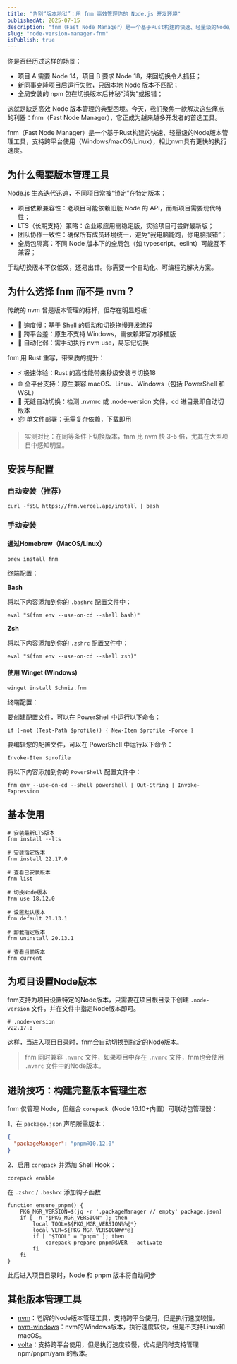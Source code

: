 ```yaml
---
title: "告别“版本地狱”：用 fnm 高效管理你的 Node.js 开发环境"
publishedAt: 2025-07-15
description: "fnm（Fast Node Manager）是一个基于Rust构建的快速、轻量级的Node版本管理工具，支持跨平台使用（Windows/macOS/Linux），相比nvm具有更快的执行速度。"
slug: "node-version-manager-fnm"
isPublish: true
---
```


你是否经历过这样的场景：

- 项目 A 需要 Node 14，项目 B 要求 Node 18，来回切换令人抓狂；
- 新同事克隆项目后运行失败，只因本地 Node 版本不匹配；
- 全局安装的 npm 包在切换版本后神秘“消失”或报错；

这就是缺乏高效 Node 版本管理的典型困境。今天，我们聚焦一款解决这些痛点的利器：fnm（Fast Node Manager），它正成为越来越多开发者的首选工具。

fnm（Fast Node Manager）是一个基于Rust构建的快速、轻量级的Node版本管理工具，支持跨平台使用（Windows/macOS/Linux），相比nvm具有更快的执行速度。

## 为什么需要版本管理工具

Node.js 生态迭代迅速，不同项目常被“锁定”在特定版本：

- 项目依赖兼容性：老项目可能依赖旧版 Node 的 API，而新项目需要现代特性；
- LTS（长期支持）策略：企业级应用需稳定版，实验项目可尝鲜最新版；
- 团队协作一致性：确保所有成员环境统一，避免“我电脑能跑，你电脑报错”；
- 全局包隔离：不同 Node 版本下的全局包（如 typescript、eslint）可能互不兼容；

手动切换版本不仅低效，还易出错。你需要一个自动化、可编程的解决方案。

## 为什么选择 fnm 而不是 nvm？

传统的 nvm 曾是版本管理的标杆，但存在明显短板：

- 🐢 速度慢：基于 Shell 的启动和切换拖慢开发流程
- 🚫 跨平台差：原生不支持 Windows，需依赖非官方移植版
- 🤖 自动化弱：需手动执行 nvm use，易忘记切换

fnm 用 Rust 重写，带来质的提升：

- ⚡ 极速体验：Rust 的高性能带来秒级安装与切换18
- 🌐 全平台支持：原生兼容 macOS、Linux、Windows（包括 PowerShell 和 WSL）
- 🤖 无缝自动切换：检测 .nvmrc 或 .node-version 文件，cd 进目录即自动切版本
- 📦 单文件部署：无需复杂依赖，下载即用

> 实测对比：在同等条件下切换版本，fnm 比 nvm 快 3-5 倍，尤其在大型项目中感知明显。

## 安装与配置

### 自动安装（推荐）

```shell
curl -fsSL https://fnm.vercel.app/install | bash
```

### 手动安装

#### 通过Homebrew（MacOS/Linux）

```shell
brew install fnm
```

终端配置：

**Bash**

将以下内容添加到你的 `.bashrc` 配置文件中：

```shell
eval "$(fnm env --use-on-cd --shell bash)"
```

**Zsh**

将以下内容添加到你的 `.zshrc` 配置文件中：

```shell
eval "$(fnm env --use-on-cd --shell zsh)"
```

#### 使用 Winget (Windows)

```shell
winget install Schniz.fnm
```

终端配置：

要创建配置文件，可以在 PowerShell 中运行以下命令：

```shell
if (-not (Test-Path $profile)) { New-Item $profile -Force }
```

要编辑您的配置文件，可以在 PowerShell 中运行以下命令：

```shell
Invoke-Item $profile
```

将以下内容添加到你的 `PowerShell` 配置文件中：

```shell
fnm env --use-on-cd --shell powershell | Out-String | Invoke-Expression
```

## 基本使用

```shell
# 安装最新LTS版本
fnm install --lts

# 安装指定版本
fnm install 22.17.0

# 查看已安装版本
fnm list

# 切换Node版本
fnm use 18.12.0

# 设置默认版本
fnm default 20.13.1

# 卸载指定版本
fnm uninstall 20.13.1

# 查看当前版本
fnm current
```

## 为项目设置Node版本

fnm支持为项目设置特定的Node版本，只需要在项目根目录下创建 `.node-version` 文件，并在文件中指定Node版本即可。

```shell
# .node-version
v22.17.0
```

这样，当进入项目目录时，fnm会自动切换到指定的Node版本。

> fnm 同时兼容 `.nvmrc` 文件，如果项目中存在 `.nvmrc` 文件，fnm也会使用 `.nvmrc` 文件中的Node版本。

## 进阶技巧：构建完整版本管理生态

fnm 仅管理 Node，但结合 `corepack`（Node 16.10+内置）可联动包管理器：

1、在 `package.json` 声明所需版本：

```json
{
  "packageManager": "pnpm@10.12.0"
}
```

2、启用 `corepack` 并添加 Shell Hook：

```shell
corepack enable
```

在 `.zshrc` / `.bashrc` 添加钩子函数

```shell
function ensure_pnpm() {
    PKG_MGR_VERSION=$(jq -r '.packageManager // empty' package.json)
    if [ -n "$PKG_MGR_VERSION" ]; then
        local TOOL=${PKG_MGR_VERSION%%@*}
        local VER=${PKG_MGR_VERSION##*@}
        if [ "$TOOL" = "pnpm" ]; then
            corepack prepare pnpm@$VER --activate
        fi
    fi
}
```

此后进入项目目录时，Node 和 pnpm 版本将自动同步

## 其他版本管理工具

- [nvm](https://github.com/nvm-sh/nvm)：老牌的Node版本管理工具，支持跨平台使用，但是执行速度较慢。
- [nvm-windows](https://github.com/coreybutler/nvm-windows)：nvm的Windows版本，执行速度较快，但是不支持Linux和macOS。
- [volta](https://volta.sh/)：支持跨平台使用，但是执行速度较慢，优点是同时支持管理 npm/pnpm/yarn 的版本。
